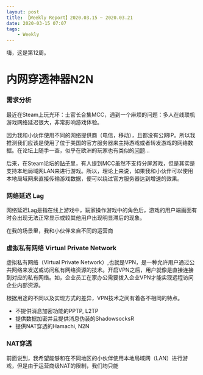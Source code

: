 ```yaml
---
layout: post
title: 【Weekly Report】2020.03.15 ~ 2020.03.21
date: 2020-03-15 07:07
tags:
    - Weekly
---
```


嗨，这是第12周。

# 内网穿透神器N2N

### 需求分析

最近在Steam上玩光环：士官长合集MCC，遇到一个麻烦的问题：多人在线联机游戏网络延迟很大，非常影响游戏体验。

因为我和小伙伴使用不同的网络提供商（电信，移动），且都没有公网IP。所以我推测我们应该是使用了位于美国的官方服务器来主持游戏或者转发游戏的网络数据。在论坛上随手一查，似乎在欧洲的玩家也有类似的[问题](https://www.halowaypoint.com/en-us/forums/84ad72a8b51847978545f685f651fc15/topics/are-there-eu-servers/0d9251e4-b9ca-436c-a152-7798e904b3e5/posts)...

后来，在Steam论坛的[贴子](https://steamcommunity.com/app/976730/discussions/0/3148519094654849289/#c3148519255758381314)里，有人提到MCC虽然不支持分屏游戏，但是其实是支持本地局域网LAN来进行游戏。所以，理论上来说，如果我和小伙伴可以使用本地局域网来直接传输游戏数据，便可以绕过官方服务器达到增速的效果。

### 网络延迟 Lag

网络延迟Lag是指在线上游戏中，玩家操作游戏中的角色后，游戏的用户端画面有时会出现无法正常显示或较其他用户出现明显滞后的现象。

在我的场景里，我和小伙伴来自不同的运营商

### 虚拟私有网络 Virtual Private Network

虚拟私有网络（Virtual Private Network）,也就是VPN，是一种允许用户通过公共网络来发送或访问私有网络资源的技术。开启VPN之后，用户就像是直接连接到对应的私有网络。如，企业员工在家办公需要拨入企业VPN才能实现远程访问企业内部资源。

根据用途的不同以及实现方式的差异，VPN技术之间有着各不相同的特点。

* 不提供消息加密功能的PPTP, L2TP
* 提供数据加密并且提供消息伪装的ShadowsocksR
* 提供NAT穿透的Hamachi, N2N

### NAT穿透

前面说到，我希望能够和在不同地区的小伙伴使用本地局域网（LAN）进行游戏，但是由于运营商级NAT的限制，我们均只能